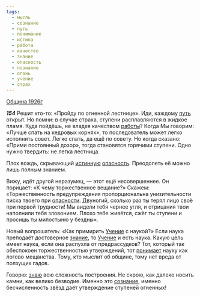 ```yaml
---
tags:
  - мысль
  - сознание
  - путь
  - понимание
  - истина
  - работа
  - качество
  - знание
  - опасность
  - познание
  - огонь
  - учение
  - страх
---
```


[Община 1926г](https://127.0.0.1:4002/agni/1926)

___154___
Решит кто-то: «Пройду по огненной лестнице». Иди, каждому [путь](../../../tags/#путь) открыт. Но помни: в случае страха, ступени расплавляются в жидкое пламя. Куда пойдёшь, не владея качеством [работы](../../../tags/#работа)? Когда Мы говорим: «Лучше спать на кедровых корнях», то последователь может легко исполнить совет. Легко спать, да ещё по совету. Но когда сказано: «Прими постоянный дозор», тогда становятся горячими ступени. Одно нужно твердить: не легка лестница.   

Плох вождь, скрывающий [истинную](../../../tags/#истина) [опасность](../../../tags/#опасность). Преодолеть её можно лишь полным знанием.   

Вижу, идёт другой неразумец, — этот ещё несовершеннее. Он порицает: «К чему торжественное вещание?» Скажем: «Торжественность предупреждения пропорциональна унизительности писка твоего при [опасности](../../../tags/#опасность). Двуногий, сколько раз ты терял лицо своё при первой трудности! Мы видели тебя чернее угля, и отрицания твои наполнили тебя зловонием. Плохо тебе живётся, сжёг ты ступени и просишь ты милостыню у бездны».   

Новый вопрошатель: «Как примирить [Учение](../../../tags/#учение) с наукой?» Если наука преподаёт достоверное [знание](../../../tags/#знание), то [Учение](../../../tags/#учение) и есть наука. Какую цель имеет наука, если она распухла от предрассудков? Тот, который так обеспокоен торжественностью утверждений, тот [понимает](../../../tags/#понимание) науку как логово мещанства. Тому, кто мыслит об общине, тому нет вреда от ползущих гадов.   

Говорю: [знаю](../../../tags/#познание) всю сложность построения. Не скрою, как далеко носить камни, как велико безводие. Именно это [сознание](../../../tags/#сознание), именно бесчисленность звёзд даёт утверждение ступеней огненных!   

